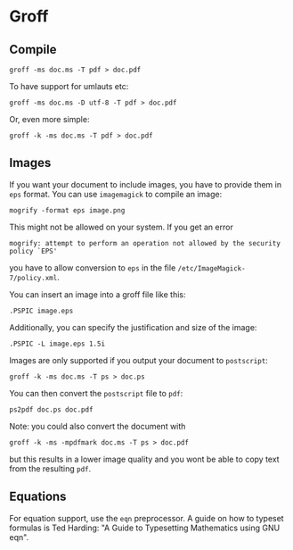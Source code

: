 # Groff

## Compile

```
groff -ms doc.ms -T pdf > doc.pdf
```

To have support for umlauts etc:

```
groff -ms doc.ms -D utf-8 -T pdf > doc.pdf
```

Or, even more simple:

```
groff -k -ms doc.ms -T pdf > doc.pdf
```

## Images

If you want your document to include images, you have to provide them in `eps` format. You can use `imagemagick` to compile an image:

```
mogrify -format eps image.png
```

This might not be allowed on your system. If you get an error

```
mogrify: attempt to perform an operation not allowed by the security policy `EPS'
```

you have to allow conversion to `eps` in the file `/etc/ImageMagick-7/policy.xml`.

You can insert an image into a groff file like this:

```
.PSPIC image.eps
```

Additionally, you can specify the justification and size of the image:

```
.PSPIC -L image.eps 1.5i
```

Images are only supported if you output your document to `postscript`:

```
groff -k -ms doc.ms -T ps > doc.ps
```

You can then convert the `postscript` file to `pdf`:

```
ps2pdf doc.ps doc.pdf
```

Note: you could also convert the document with

```
groff -k -ms -mpdfmark doc.ms -T ps > doc.pdf
```

but this results in a lower image quality and you wont be able to copy text from the resulting `pdf`.

## Equations

For equation support, use the `eqn` preprocessor. A guide on how to typeset formulas is Ted Harding: "A Guide to Typesetting Mathematics using GNU eqn".
